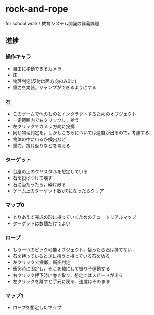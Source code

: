 # rock-and-rope
 for school work \\
 教育システム開発の講義課題

## 進捗
### 操作キャラ
 - 自由に移動できるカメラ
 - 床
 - 物理判定(反射は面方向のみ0に)
 - 重力を実装，ジャンプができるようにする

### 石
 - このゲームで他のものとインタラクトするためのオブジェクト
 - 一定範囲内で右クリックし，拾う
 - 左クリックでカメラ方向に投擲
 - 同じ物理判定を，しかしこちらについては速度が出るので，考慮する
 - 物体の中にいるか検出など
 - 重力，跳ね返りなどを考える

### ターゲット
 - 台座の上のクリスタルを想定している
 - 石を投げつけて壊す
 - 石に当たったら，砕け散る
 - ゲーム上のターゲット数が0になったらクリア

### マップ0
 - とりあえず完成の形に持っていくためのチュートリアルマップ
 - ターゲットは数個だけでよい

### ロープ
 - もう一つのピック可能オブジェクト，拾ったら石は持てない
 - 石を持っているときに拾うと持っている石を放る
 - 左クリックで投擲，衝突判定
 - 衝突時に固定し，そこを軸にして振り子運動する
 - 右クリック押下時に巻き取り，想定ではスピードが出る
 - 左クリックを離すと手元に戻る．速度はそのまま

### マップ1
 - ロープを想定したマップ 